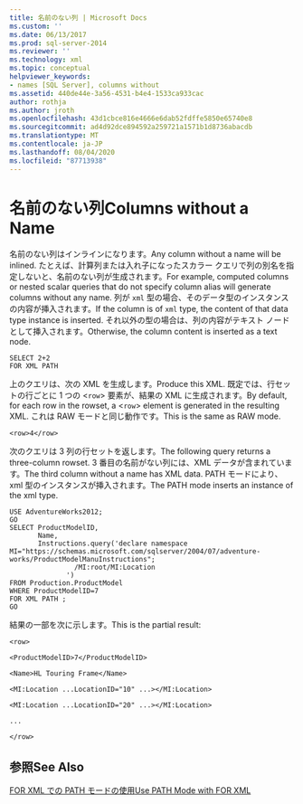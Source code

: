 ```yaml
---
title: 名前のない列 | Microsoft Docs
ms.custom: ''
ms.date: 06/13/2017
ms.prod: sql-server-2014
ms.reviewer: ''
ms.technology: xml
ms.topic: conceptual
helpviewer_keywords:
- names [SQL Server], columns without
ms.assetid: 440de44e-3a56-4531-b4e4-1533ca933cac
author: rothja
ms.author: jroth
ms.openlocfilehash: 43d1cbce816e4666e6dab52fdffe5850e65740e8
ms.sourcegitcommit: ad4d92dce894592a259721a1571b1d8736abacdb
ms.translationtype: MT
ms.contentlocale: ja-JP
ms.lasthandoff: 08/04/2020
ms.locfileid: "87713938"
---
```

# <a name="columns-without-a-name"></a><span data-ttu-id="0c9a2-102">名前のない列</span><span class="sxs-lookup"><span data-stu-id="0c9a2-102">Columns without a Name</span></span>
  <span data-ttu-id="0c9a2-103">名前のない列はインラインになります。</span><span class="sxs-lookup"><span data-stu-id="0c9a2-103">Any column without a name will be inlined.</span></span> <span data-ttu-id="0c9a2-104">たとえば、計算列または入れ子になったスカラー クエリで列の別名を指定しないと、名前のない列が生成されます。</span><span class="sxs-lookup"><span data-stu-id="0c9a2-104">For example, computed columns or nested scalar queries that do not specify column alias will generate columns without any name.</span></span> <span data-ttu-id="0c9a2-105">列が `xml` 型の場合、そのデータ型のインスタンスの内容が挿入されます。</span><span class="sxs-lookup"><span data-stu-id="0c9a2-105">If the column is of `xml` type, the content of that data type instance is inserted.</span></span> <span data-ttu-id="0c9a2-106">それ以外の型の場合は、列の内容がテキスト ノードとして挿入されます。</span><span class="sxs-lookup"><span data-stu-id="0c9a2-106">Otherwise, the column content is inserted as a text node.</span></span>  
  
```  
SELECT 2+2  
FOR XML PATH  
```  
  
 <span data-ttu-id="0c9a2-107">上のクエリは、次の XML を生成します。</span><span class="sxs-lookup"><span data-stu-id="0c9a2-107">Produce this XML.</span></span> <span data-ttu-id="0c9a2-108">既定では、行セットの行ごとに 1 つの <`row`> 要素が、結果の XML に生成されます。</span><span class="sxs-lookup"><span data-stu-id="0c9a2-108">By default, for each row in the rowset, a <`row`> element is generated in the resulting XML.</span></span> <span data-ttu-id="0c9a2-109">これは RAW モードと同じ動作です。</span><span class="sxs-lookup"><span data-stu-id="0c9a2-109">This is the same as RAW mode.</span></span>  
  
 `<row>4</row>`  
  
 <span data-ttu-id="0c9a2-110">次のクエリは 3 列の行セットを返します。</span><span class="sxs-lookup"><span data-stu-id="0c9a2-110">The following query returns a three-column rowset.</span></span> <span data-ttu-id="0c9a2-111">3 番目の名前がない列には、XML データが含まれています。</span><span class="sxs-lookup"><span data-stu-id="0c9a2-111">The third column without a name has XML data.</span></span> <span data-ttu-id="0c9a2-112">PATH モードにより、xml 型のインスタンスが挿入されます。</span><span class="sxs-lookup"><span data-stu-id="0c9a2-112">The PATH mode inserts an instance of the xml type.</span></span>  
  
```  
USE AdventureWorks2012;  
GO  
SELECT ProductModelID,  
       Name,  
       Instructions.query('declare namespace MI="https://schemas.microsoft.com/sqlserver/2004/07/adventure-works/ProductModelManuInstructions";  
                /MI:root/MI:Location   
              ')   
FROM Production.ProductModel  
WHERE ProductModelID=7  
FOR XML PATH ;  
GO  
```  
  
 <span data-ttu-id="0c9a2-113">結果の一部を次に示します。</span><span class="sxs-lookup"><span data-stu-id="0c9a2-113">This is the partial result:</span></span>  
  
 `<row>`  
  
 `<ProductModelID>7</ProductModelID>`  
  
 `<Name>HL Touring Frame</Name>`  
  
 `<MI:Location ...LocationID="10" ...></MI:Location>`  
  
 `<MI:Location ...LocationID="20" ...></MI:Location>`  
  
 `...`  
  
 `</row>`  
  
## <a name="see-also"></a><span data-ttu-id="0c9a2-114">参照</span><span class="sxs-lookup"><span data-stu-id="0c9a2-114">See Also</span></span>  
 [<span data-ttu-id="0c9a2-115">FOR XML での PATH モードの使用</span><span class="sxs-lookup"><span data-stu-id="0c9a2-115">Use PATH Mode with FOR XML</span></span>](use-path-mode-with-for-xml.md)  
  
  
